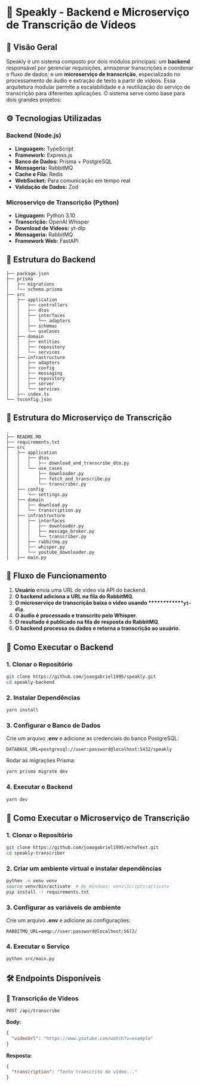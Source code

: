 # 📝 Speakly - Backend e Microserviço de Transcrição de Vídeos

## 📌 Visão Geral

Speakly é um sistema composto por dois módulos principais: um **backend** responsável por gerenciar requisições, armazenar transcrições e coordenar o fluxo de dados; e um **microserviço de transcrição**, especializado no processamento de áudio e extração de texto a partir de vídeos. Essa arquitetura modular permite a escalabilidade e a reutilização do serviço de transcrição para diferentes aplicações. O sistema serve como base para dois grandes projetos:

## ⚙️ Tecnologias Utilizadas

### Backend (Node.js)

- **Linguagem:** TypeScript
- **Framework:** Express.js
- **Banco de Dados:** Prisma + PostgreSQL
- **Mensageria:** RabbitMQ
- **Cache e Fila:** Redis
- **WebSocket:** Para comunicação em tempo real
- **Validação de Dados:** Zod

### Microserviço de Transcrição (Python)

- **Linguagem:** Python 3.10
- **Transcrição:** OpenAI Whisper
- **Download de Vídeos:** yt-dlp
- **Mensageria:** RabbitMQ
- **Framework Web:** FastAPI

## 📂 Estrutura do Backend

```
├── package.json
├── prisma
│   ├── migrations
│   └── schema.prisma
├── src
│   ├── application
│   │   ├── controllers
│   │   ├── dtos
│   │   ├── interfaces
│   │   │   └── adapters
│   │   ├── schemas
│   │   └── useCases
│   ├── domain
│   │   ├── entities
│   │   ├── repository
│   │   └── services
│   ├── infrastructure
│   │   ├── adapters
│   │   ├── config
│   │   ├── messaging
│   │   ├── repository
│   │   ├── server
│   │   └── services
│   ├── index.ts
└── tsconfig.json
```

## 📂 Estrutura do Microserviço de Transcrição

```
.
├── README.MD
├── requirements.txt
├── src
│   ├── application
│   │   ├── dtos
│   │   │   ├── download_and_transcribe_dto.py
│   │   └── use_cases
│   │       ├── downloader.py
│   │       ├── fetch_and_transcribe.py
│   │       └── transcriber.py
│   ├── config
│   │   └── settings.py
│   ├── domain
│   │   ├── download.py
│   │   └── transcription.py
│   ├── infrastructure
│   │   ├── interfaces
│   │   │   ├── downloader.py
│   │   │   ├── message_broker.py
│   │   │   └── transcriber.py
│   │   ├── rabbitmq.py
│   │   ├── whisper.py
│   │   └── youtube_downloader.py
│   ├── main.py
```

## 🔄 Fluxo de Funcionamento

1. **Usuário** envia uma URL de vídeo via API do backend.
2. **O backend adiciona a URL na fila do RabbitMQ**.
3. **O microserviço de transcrição baixa o vídeo usando \*\*\*\*\*\*\*\*****`yt-dlp`**.
4. **O áudio é processado e transcrito pelo Whisper**.
5. **O resultado é publicado na fila de resposta do RabbitMQ**.
6. **O backend processa os dados e retorna a transcrição ao usuário**.

## 🚀 Como Executar o Backend

### 1. Clonar o Repositório

```bash
git clone https://github.com/joaogabriel1995/speakly.git
cd speakly-backend
```

### 2. Instalar Dependências

```bash
yarn install
```

### 3. Configurar o Banco de Dados

Crie um arquivo **.env** e adicione as credenciais do banco PostgreSQL:

```env
DATABASE_URL=postgresql://user:password@localhost:5432/speakly
```

Rodar as migrações Prisma:

```bash
yarn prisma migrate dev
```

### 4. Executar o Backend

```bash
yarn dev
```

## 🚀 Como Executar o Microserviço de Transcrição

### 1. Clonar o Repositório

```bash
git clone https://github.com/joaogabriel1995/echoText.git
cd speakly-transcriber
```

### 2. Criar um ambiente virtual e instalar dependências

```bash
python -m venv venv
source venv/bin/activate  # No Windows: venv\Scripts\activate
pip install -r requirements.txt
```

### 3. Configurar as variáveis de ambiente

Crie um arquivo **.env** e adicione as configurações:

```env
RABBITMQ_URL=amqp://user:password@localhost:5672/
```

### 4. Executar o Serviço

```bash
python src/main.py
```

## 🛠 Endpoints Disponíveis

### 🎤 Transcrição de Vídeos

```http
POST /api/transcribe
```

**Body:**

```json
{
  "videoUrl": "https://www.youtube.com/watch?v=example"
}
```

**Resposta:**

```json
{
  "transcription": "Texto transcrito do vídeo..."
}
```


